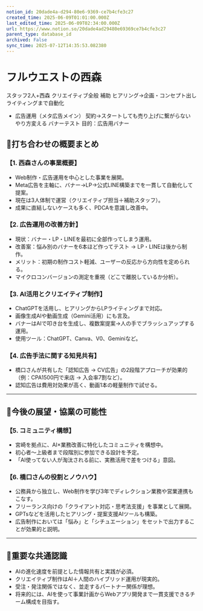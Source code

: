 ```yaml
---
notion_id: 20dade4a-d294-80e6-9369-ce7b4cfe3c27
created_time: 2025-06-09T01:01:00.000Z
last_edited_time: 2025-06-09T02:34:00.000Z
url: https://www.notion.so/20dade4ad29480e69369ce7b4cfe3c27
parent_type: database_id
archived: False
sync_time: 2025-07-12T14:35:53.082380
---
```


# フルウエストの西森

スタッフ2人+西森
クリエイティブ全般
補助
ヒアリング→企画・コンセプト出し
ライティングまで自動化
- 広告運用（メタ広告メイン）
契約→スタートしても売り上げに繋がらない
やり方変える
バナーテスト
目的：広告用バナー
## 🔹打ち合わせの概要まとめ
### 【1. 西森さんの事業概要】
- Web制作・広告運用を中心とした事業を展開。
- Meta広告を主軸に、バナー→LP→公式LINE構築までを一貫して自動化して提案。
- 現在は3人体制で運営（クリエイティブ担当＋補助スタッフ）。
- 成果に直結しないケースも多く、PDCAを意識し改善中。
### 【2. 広告運用の改善方針】
- 現状：バナー・LP・LINEを最初に全部作ってしまう運用。
- 改善案：悩み別のバナーを6本ほど作ってテスト → LP・LINEは後から制作。
- メリット：初期の制作コスト軽減、ユーザーの反応から方向性を定められる。
- マイクロコンバージョンの測定を重視（どこで離脱しているか分析）。
### 【3. AI活用とクリエイティブ制作】
- ChatGPTを活用し、ヒアリングからLPライティングまで対応。
- 画像生成AIや動画生成（Gemini活用）にも言及。
- バナーはAIで叩き台を生成し、複数案提案→人の手でブラッシュアップする運用。
- 使用ツール：ChatGPT、Canva、V0、Geminiなど。
### 【4. 広告手法に関する知見共有】
- 橋口さんが共有した「認知広告 → CV広告」の2段階アプローチが効果的（例：CPA1500円で来店 → 入会率7割など）。
- 認知広告は費用対効果が高く、動画1本の軽量制作で試せる。
---
## 🔹今後の展望・協業の可能性
### 【5. コミュニティ構想】
- 宮崎を拠点に、AI×業務改善に特化したコミュニティを構想中。
- 初心者〜上級者まで段階別に参加できる設計を予定。
- 「AI使ってない人が淘汰される前に、実務活用で差をつける」意図。
### 【6. 橋口さんの役割とノウハウ】
- 公務員から独立し、Web制作を学び3年でディレクション業務や営業連携もこなす。
- フリーランス向けの「クライアント対応・思考法支援」を事業として展開。
- GPTsなどを活用したヒアリング・提案支援AIツールも構築。
- 広告制作においては「悩み」と「シチュエーション」をセットで出力することが効果的と説明。
---
## 🔹重要な共通認識
- AIの進化速度を前提とした情報共有と実践が必須。
- クリエイティブ制作はAI＋人間のハイブリッド運用が現実的。
- 受注・発注関係ではなく、並走するパートナー関係が理想。
- 将来的には、AIを使って事業計画からWebアプリ開発まで一貫支援できるチーム構成を目指す。